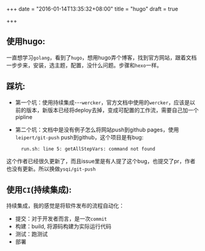 +++
date = "2016-01-14T13:35:32+08:00"
title = "hugo"
draft = true

+++

## 使用hugo:
一直想学习`golang`，看到了`hugo`，想用hugo弄个博客，找到官方网站，跟着文档一步步来，安装，选主题，配置，没什么问题。步骤和`hexo`一样。

## 踩坑:
* 第一个坑：使用持续集成---`wercker`，官方文档中使用的`wercker`，应该是以前的版本，新版本已经将deploy去掉，变成可配置的工作流，需要自己加一个pipline
* 第二个坑：文档中是没有例子怎么将网站push到github pages，使用`leipert/git-push` push到github，这个项目是有bug:
	
		run.sh: line 5: getAllStepVars: command not found

这个作者已经很久更新了，而且issue里是有人提了这个bug，也提交了pr，作者也没有更新。所以换做`ysqi/git-push`


## 使用`CI`(持续集成):
持续集成，我的感觉是将软件发布的流程自动化：

* 提交：对于开发者而言，是一次`commit`
* 构建：build, 将源码构建为实际运行代码
* 测试：跑测试
* 部署
